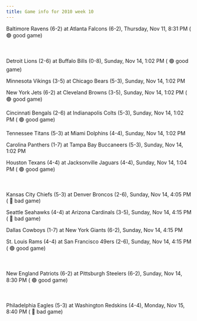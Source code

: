 ```yaml
---
title: Game info for 2010 week 10
---
```

Baltimore Ravens (6-2) at Atlanta Falcons (6-2), Thursday, Nov 11, 8:31 PM (	:green_circle: good game)


<br/>

Detroit Lions (2-6) at Buffalo Bills (0-8), Sunday, Nov 14, 1:02 PM (	:green_circle: good game)

Minnesota Vikings (3-5) at Chicago Bears (5-3), Sunday, Nov 14, 1:02 PM

New York Jets (6-2) at Cleveland Browns (3-5), Sunday, Nov 14, 1:02 PM (	:green_circle: good game)

Cincinnati Bengals (2-6) at Indianapolis Colts (5-3), Sunday, Nov 14, 1:02 PM (	:green_circle: good game)

Tennessee Titans (5-3) at Miami Dolphins (4-4), Sunday, Nov 14, 1:02 PM

Carolina Panthers (1-7) at Tampa Bay Buccaneers (5-3), Sunday, Nov 14, 1:02 PM

Houston Texans (4-4) at Jacksonville Jaguars (4-4), Sunday, Nov 14, 1:04 PM (	:green_circle: good game)


<br/>

Kansas City Chiefs (5-3) at Denver Broncos (2-6), Sunday, Nov 14, 4:05 PM (	:red_circle: bad game)

Seattle Seahawks (4-4) at Arizona Cardinals (3-5), Sunday, Nov 14, 4:15 PM (	:red_circle: bad game)

Dallas Cowboys (1-7) at New York Giants (6-2), Sunday, Nov 14, 4:15 PM

St. Louis Rams (4-4) at San Francisco 49ers (2-6), Sunday, Nov 14, 4:15 PM (	:green_circle: good game)


<br/>

New England Patriots (6-2) at Pittsburgh Steelers (6-2), Sunday, Nov 14, 8:30 PM (	:green_circle: good game)


<br/>

Philadelphia Eagles (5-3) at Washington Redskins (4-4), Monday, Nov 15, 8:40 PM (	:red_circle: bad game)

